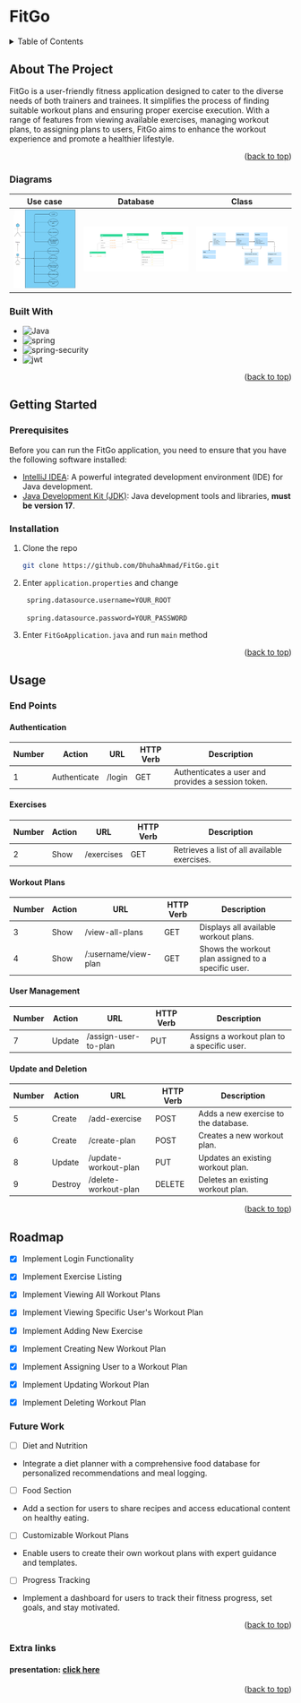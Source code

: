# FitGo

<a name="readme-top"></a>
<!-- TABLE OF CONTENTS -->
<details>
  <summary>Table of Contents</summary>
  <ol>
    <li>
      <a href="#about-the-project">About The Project</a>
      <ul>
        <li><a href="#built-with">Built With</a></li>
      </ul>
    </li>
    <li>
      <a href="#getting-started">Getting Started</a>
      <ul>
        <li><a href="#prerequisites">Prerequisites</a></li>
        <li><a href="#installation">Installation</a></li>
      </ul>
    </li>
    <li><a href="#usage">Usage</a></li>
    <li><a href="#roadmap">Roadmap</a>
<ul>
<li><a href="#future-work">Future Work</a></li>
</ul>
</li>
<li><a href="#extra-links">Extra links</a></li>
  </ol>
</details>



<!-- ABOUT THE PROJECT -->
## About The Project

FitGo is a user-friendly fitness application designed to cater to the diverse needs of both trainers and trainees. 
It simplifies the process of finding suitable workout plans and ensuring proper exercise execution. 
With a range of features from viewing available exercises, managing workout plans, to assigning plans to users, FitGo aims to enhance the workout experience and promote a healthier lifestyle.




<p align="right">(<a href="#readme-top">back to top</a>)</p>

### Diagrams

| Use case                                    | Database                                                 | Class      
|---------------------------------------------|----------------------------------------------------------|------------
| <img src = "FitGo/src/assets/usecase.png" > | <img src = "FitGo/src/assets/database.png" width="100%"> | <img src = "FitGo/src/assets/class.png" width="100%">

### Built With

* ![Java][Java]
* ![spring][spring]
* ![spring-security][spring-security]
* ![jwt][jwt]

<p align="right">(<a href="#readme-top">back to top</a>)</p>



<!-- GETTING STARTED -->
## Getting Started

### Prerequisites

Before you can run the FitGo application, you need to ensure that you have the following software installed:

- [IntelliJ IDEA](https://www.jetbrains.com/idea/): A powerful integrated development environment (IDE) for Java development.
- [Java Development Kit (JDK)](https://www.oracle.com/java/technologies/javase-downloads.html): Java development tools and libraries, **must be version 17**.

### Installation

1. Clone the repo
   ```sh
   git clone https://github.com/DhuhaAhmad/FitGo.git
   ```
2. Enter `application.properties` and change
   ```
    spring.datasource.username=YOUR_ROOT

    spring.datasource.password=YOUR_PASSWORD
   ```
   
3. Enter `FitGoApplication.java` and run `main` method

<p align="right">(<a href="#readme-top">back to top</a>)</p>



<!-- USAGE EXAMPLES -->
## Usage

### End Points

#### Authentication
| Number | Action | URL     | HTTP Verb | Description                      |
|--------|--------|---------|-----------|----------------------------------|
| 1      | Authenticate  | /login  | GET       | Authenticates a user and provides a session token. |

#### Exercises
| Number | Action | URL           | HTTP Verb | Description                      |
|--------|--------|---------------|-----------|----------------------------------|
| 2      | Show   | /exercises    | GET       | Retrieves a list of all available exercises. |

#### Workout Plans
| Number | Action | URL              | HTTP Verb | Description                      |
|--------|--------|------------------|-----------|----------------------------------|
| 3      | Show   | /view-all-plans  | GET       | Displays all available workout plans. |
| 4      | Show   | /:username/view-plan | GET   | Shows the workout plan assigned to a specific user. |

#### User Management
| Number | Action | URL                    | HTTP Verb | Description                      |
|--------|--------|------------------------|-----------|----------------------------------|
| 7      | Update | /assign-user-to-plan   | PUT       | Assigns a workout plan to a specific user. |

#### Update and Deletion
| Number | Action  | URL                     | HTTP Verb | Description                      |
|--------|---------|-------------------------|-----------|----------------------------------|
| 5      | Create  | /add-exercise           | POST      | Adds a new exercise to the database. |
| 6      | Create  | /create-plan            | POST      | Creates a new workout plan. |
| 8      | Update  | /update-workout-plan    | PUT       | Updates an existing workout plan. |
| 9      | Destroy | /delete-workout-plan    | DELETE    | Deletes an existing workout plan. |

<p align="right">(<a href="#readme-top">back to top</a>)</p>

<!-- ROADMAP -->
## Roadmap

-[x] Implement Login Functionality
-[x] Implement Exercise Listing
-[x] Implement Viewing All Workout Plans
-[x] Implement Viewing Specific User's Workout Plan
-[x] Implement Adding New Exercise
-[x] Implement Creating New Workout Plan 
-[x] Implement Assigning User to a Workout Plan 
-[x] Implement Updating Workout Plan
-[x] Implement Deleting Workout Plan


### Future Work

-[ ] Diet and Nutrition
+ Integrate a diet planner with a comprehensive food database for personalized recommendations and meal logging.

-[ ] Food Section
+ Add a section for users to share recipes and access educational content on healthy eating.

-[ ] Customizable Workout Plans
+ Enable users to create their own workout plans with expert guidance and templates.

-[ ] Progress Tracking
+ Implement a dashboard for users to track their fitness progress, set goals, and stay motivated.


<p align="right">(<a href="#readme-top">back to top</a>)</p>

### Extra links
#### presentation: [click here]

<p align="right">(<a href="#readme-top">back to top</a>)</p>

[Java]: https://img.shields.io/badge/java-000000?style=for-the-badge&logo=java
[spring]: https://img.shields.io/badge/spring-1e1e1e?style=for-the-badge&logo=spring
[spring-security]: https://img.shields.io/badge/spring_security-e1e1e1?style=for-the-badge&logo=spring-security
[jwt]: https://img.shields.io/badge/jwt-010101?style=for-the-badge&logo=jwt&logoColor=white

[click here]: https://www.canva.com/design/DAFyiGmBFKI/dDCtq4wx2tcXUKKSBJQsaA/edit?utm_content=DAFyiGmBFKI&utm_campaign=designshare&utm_medium=link2&utm_source=sharebutton


